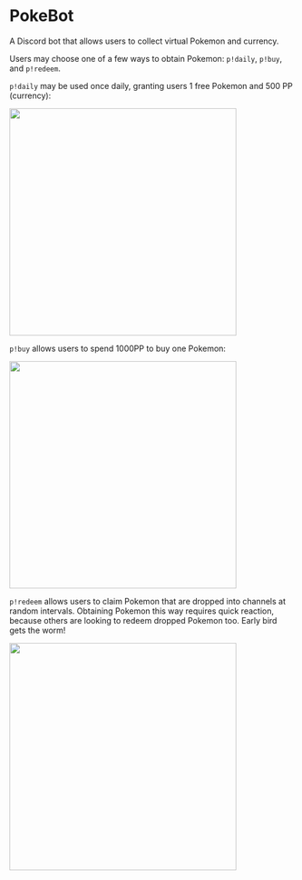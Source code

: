 # PokeBot
A Discord bot that allows users to collect virtual Pokemon and currency.

Users may choose one of a few ways to obtain Pokemon: ```p!daily```, ```p!buy```, and ```p!redeem```.

```p!daily``` may be used once daily, granting users 1 free Pokemon and 500 PP (currency):

<img src="https://user-images.githubusercontent.com/66392457/230696324-738f698e-f04a-4d39-bd53-08256fa5d348.png" height="400" />

```p!buy``` allows users to spend 1000PP to buy one Pokemon:

<img src="https://user-images.githubusercontent.com/66392457/230696399-fb54c2c3-82b9-4e3c-9519-4ecc2830ae2a.png" height="400" />

```p!redeem``` allows users to claim Pokemon that are dropped into channels at random intervals.
Obtaining Pokemon this way requires quick reaction, because others are looking to redeem dropped Pokemon too. Early bird gets the worm!

<img src="https://user-images.githubusercontent.com/66392457/230696455-30973476-5213-449e-b77a-2ad8932945ed.png" height="400" />




